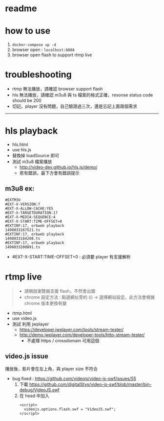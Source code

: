 # readme

# how to use
1. `docker-compose up -d`
2. browser open : `localhost:8888`
3. browser open flash to support rtmp live

# troubleshooting

- rtmp 無法播放，請確認 browser support flash
- hls 無法播放，請確認 m3u8 與 ts 檔案的格式正確，resonse status code should be 200
- 切記，player 沒有問題，自己驗證過三次，還是忘記上面兩個需求

---


# hls playback
- hls.html
- use hls.js
- 替換掉 loadSource 即可
- 測試 m3u8 檔案播放
    - http://video-dev.github.io/hls.js/demo/
    - 若有錯誤，最下方會有錯誤提示

## m3u8 ex:
```
#EXTM3U
#EXT-X-VERSION:7
#EXT-X-ALLOW-CACHE:YES
#EXT-X-TARGETDURATION:17
#EXT-X-MEDIA-SEQUENCE:4
#EXT-X-START:TIME-OFFSET=0
#EXTINF:17, orbweb playback
1498033167521.ts
#EXTINF:17, orbweb playback
1498033184208.ts
#EXTINF:17, orbweb playback
1498033200891.ts
```

- #EXT-X-START:TIME-OFFSET=0 : 必須要 player 有支援解析

# rtmp live
> - 請開啟瀏覽器支援 flash，不然會出錯
> - chrome 設定方法 : 點選網址旁的 (i) -> 選擇網站設定。此方法會根據 chrome 版本更換有變

- rtmp.html
- use video.js
- 測試 利用 jwplayer
    - https://developer.jwplayer.com/tools/stream-tester/
    - http://demo.jwplayer.com/developer-tools/http-stream-tester/
        - 不處理 https / crossdomain 可用這個

## video.js issue 
播放後，影片會在左上角，與 player size 不符合
- bug fixed : https://github.com/videojs/video-js-swf/issues/55
    1. 下載 https://github.com/digitalStyx/video-js-swf/blob/master/bin-debug/VideoJS.swf
    2. 在 head 中加入
        ```
        <script>
          videojs.options.flash.swf = "VideoJS.swf";
        </script>
        ```